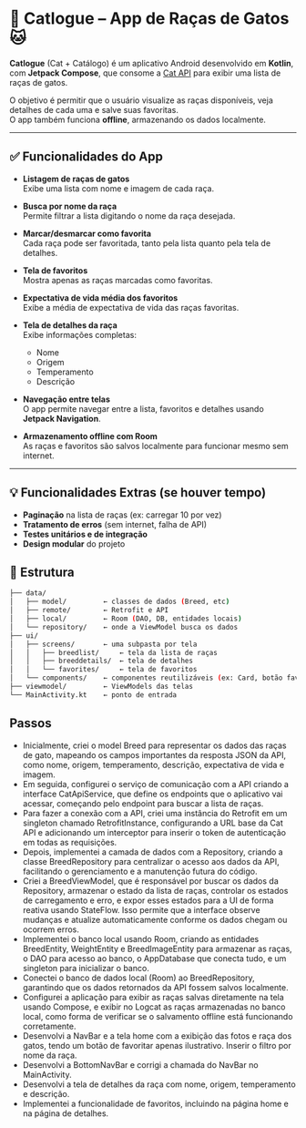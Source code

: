 # 📱 Catlogue – App de Raças de Gatos 🐱
**Catlogue** (Cat + Catálogo) é um aplicativo Android desenvolvido em **Kotlin**, com **Jetpack Compose**, que consome a [Cat API](https://thecatapi.com/) para exibir uma lista de raças de gatos.

O objetivo é permitir que o usuário visualize as raças disponíveis, veja detalhes de cada uma e salve suas favoritas.  
O app também funciona **offline**, armazenando os dados localmente.

---

## ✅ Funcionalidades do App

- **Listagem de raças de gatos**  
  Exibe uma lista com nome e imagem de cada raça.

- **Busca por nome da raça**  
  Permite filtrar a lista digitando o nome da raça desejada.

- **Marcar/desmarcar como favorita**  
  Cada raça pode ser favoritada, tanto pela lista quanto pela tela de detalhes.

- **Tela de favoritos**  
  Mostra apenas as raças marcadas como favoritas.

- **Expectativa de vida média dos favoritos**  
  Exibe a média de expectativa de vida das raças favoritas.

- **Tela de detalhes da raça**  
  Exibe informações completas:
  - Nome  
  - Origem  
  - Temperamento  
  - Descrição

- **Navegação entre telas**  
  O app permite navegar entre a lista, favoritos e detalhes usando **Jetpack Navigation**.

- **Armazenamento offline com Room**  
  As raças e favoritos são salvos localmente para funcionar mesmo sem internet.

---

## 💡 Funcionalidades Extras (se houver tempo)

- **Paginação** na lista de raças (ex: carregar 10 por vez)
- **Tratamento de erros** (sem internet, falha de API)
- **Testes unitários e de integração**
- **Design modular** do projeto

## 📁 Estrutura
```bash
├── data/
│   ├── model/         ← classes de dados (Breed, etc)
│   ├── remote/        ← Retrofit e API
│   ├── local/         ← Room (DAO, DB, entidades locais)
│   └── repository/    ← onde a ViewModel busca os dados
├── ui/
│   ├── screens/       ← uma subpasta por tela
│   │   ├── breedlist/     ← tela da lista de raças
│   │   ├── breeddetails/  ← tela de detalhes
│   │   └── favorites/     ← tela de favoritos
│   └── components/    ← componentes reutilizáveis (ex: Card, botão favorito etc)
├── viewmodel/         ← ViewModels das telas
└── MainActivity.kt    ← ponto de entrada
```
## Passos

- Inicialmente, criei o model Breed para representar os dados das raças de gato, mapeando os campos importantes da resposta JSON da API, como nome, origem, temperamento, descrição, expectativa de vida e imagem.
- Em seguida, configurei o serviço de comunicação com a API criando a interface CatApiService, que define os endpoints que o aplicativo vai acessar, começando pelo endpoint para buscar a lista de raças.
- Para fazer a conexão com a API, criei uma instância do Retrofit em um singleton chamado RetrofitInstance, configurando a URL base da Cat API e adicionando um interceptor para inserir o token de autenticação em todas as requisições.
- Depois, implementei a camada de dados com a Repository, criando a classe BreedRepository para centralizar o acesso aos dados da API, facilitando o gerenciamento e a manutenção futura do código.
- Criei a BreedViewModel, que é responsável por buscar os dados da Repository, armazenar o estado da lista de raças, controlar os estados de carregamento e erro, e expor esses estados para a UI de forma reativa usando StateFlow. Isso permite que a interface observe mudanças e atualize automaticamente conforme os dados chegam ou ocorrem erros.
- Implementei o banco local usando Room, criando as entidades BreedEntity, WeightEntity e BreedImageEntity para armazenar as raças, o DAO para acesso ao banco, o AppDatabase que conecta tudo, e um singleton para inicializar o banco.
- Conectei o banco de dados local (Room) ao BreedRepository, garantindo que os dados retornados da API fossem salvos localmente. 
- Configurei a aplicação para exibir as raças salvas diretamente na tela usando Compose, e exibir no Logcat as raças armazenadas no banco local, como forma de verificar se o salvamento offline está funcionando corretamente.
- Desenvolvi a NavBar e a tela home com a exibição das fotos e raça dos gatos, tendo um botão de favoritar apenas ilustrativo. Inserir o filtro por nome da raça.
- Desenvolvi a BottomNavBar e corrigi a chamada do NavBar no MainActivity.
- Desenvolvi a tela de detalhes da raça com nome, origem, temperamento e descrição.
- Implementei a funcionalidade de favoritos, incluindo na página home e na página de detalhes.

